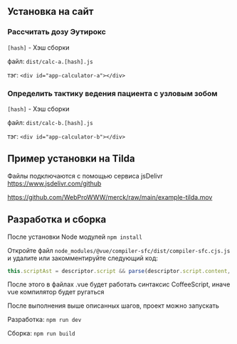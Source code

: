 ## Установка на сайт

### Рассчитать дозу Эутирокс

`[hash]` - Хэш сборки

файл: `dist/calc-a.[hash].js` 

тэг: `<div id="app-calculator-a"></div>`

### Определить тактику ведения пациента с узловым зобом

`[hash]` - Хэш сборки

файл: `dist/calc-b.[hash].js`

тэг: `<div id="app-calculator-b"></div>`

## Пример установки на Tilda

Файлы подключаются с помощью сервиса jsDelivr https://www.jsdelivr.com/github

https://github.com/WebProWWW/merck/raw/main/example-tilda.mov

## Разработка и сборка

После установки Node модулей `npm install`

Откройте файл `node_modules/@vue/compiler-sfc/dist/compiler-sfc.cjs.js` и удалите или закомментируйте следующий код:

```JavaScript
this.scriptAst = descriptor.script && parse(descriptor.script.content, descriptor.script.loc.start.offset);
```

После этого в файлах .vue будет работать синтаксис CoffeeScript, иначе vue компилятор будет ругаться

После выполнения выше описанных шагов, проект можно запускать

Разработка: `npm run dev`

Сборка: `npm run build`
